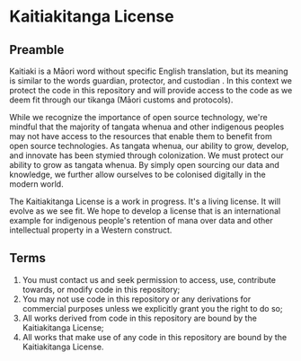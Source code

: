 # Kaitiakitanga License

## Preamble

Kaitiaki is a Māori word without specific English translation, but its meaning
is similar to the words guardian, protector, and custodian . In this context
we protect the code in this repository and will provide access to the code as
we deem fit through our tikanga (Māori customs and protocols).

While we recognize the importance of open source technology, we're mindful
that the majority of tangata whenua and other indigenous peoples may not have
access to the resources that enable them to benefit from open source
technologies. As tangata whenua, our ability to grow, develop, and innovate
has been stymied through colonization. We must protect our ability to grow as
tangata whenua. By simply open sourcing our data and knowledge, we further
allow ourselves to be colonised digitally in the modern world.

The Kaitiakitanga License is a work in progress. It's a living license. It
will evolve as we see fit. We hope to develop a license that is an
international example for indigenous people's retention of mana over data and
other intellectual property in a Western construct.

## Terms

1. You must contact us and seek permission to access, use, contribute towards,
   or modify code in this repository;
1. You may not use code in this repository or any derivations for commercial
   purposes unless we explicitly grant you the right to do so;
1. All works derived from code in this repository are bound by the
   Kaitiakitanga License;
1. All works that make use of any code in this repository are bound by the
   Kaitiakitanga License.
